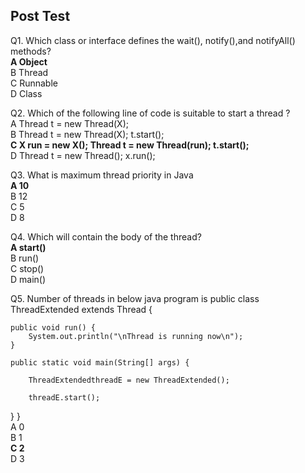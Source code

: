 ## Post Test

Q1. Which class or interface defines the wait(), notify(),and notifyAll() methods?<br>
**A Object**<br>
B Thread<br>
C Runnable<br>
D Class<br>

Q2. Which of the following line of code is suitable to start a thread ?<br>
A  Thread t = new Thread(X);<br>
B  Thread t = new Thread(X); t.start();<br>
**C X run = new X(); Thread t = new Thread(run); t.start();**<br>
D Thread t = new Thread(); x.run();<br>

Q3. What is maximum thread priority in Java<br>
**A 10**<br>
B 12<br>
C 5<br>
D 8<br>

Q4. Which will contain the body of the thread?<br>
**A start()**<br>
B run()<br>
C stop()<br>
D main()<br>

Q5. Number of threads in below java program is
public class ThreadExtended extends Thread {

	public void run() {
		System.out.println("\nThread is running now\n");
	}

	public static void main(String[] args) {

		ThreadExtendedthreadE = new ThreadExtended();

		threadE.start();
}
}<br>
A 0<br>
B 1<br>
**C 2**<br>
D 3<br>